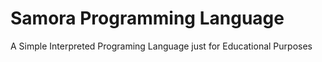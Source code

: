 # Samora Programming Language

A Simple Interpreted Programing Language just for Educational Purposes
